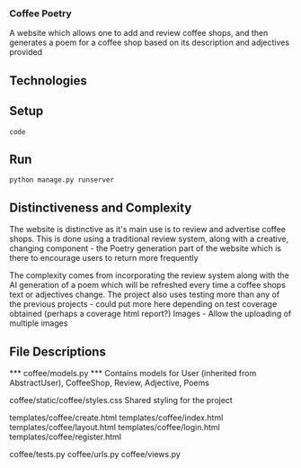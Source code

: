 ### Coffee Poetry
A website which allows one to add and review coffee shops, and then generates a poem 
for a coffee shop based on its description and adjectives provided

## Technologies

## Setup
`code`

## Run
`python manage.py runserver`

## Distinctiveness and Complexity
The website is distinctive as it's main use is to review and advertise coffee shops.
This is done using a traditional review system, along with a creative, changing component - the Poetry generation 
part of the website which is there to encourage users to return more frequently

The complexity comes from incorporating the review system along with the AI generation of a poem which will be 
refreshed every time a coffee shops text or adjectives change. The project also uses testing more than any of the 
previous projects - could put more here depending on test coverage obtained (perhaps a coverage html report?) 
Images - Allow the uploading of multiple images


## File Descriptions
*** coffee/models.py ***
Contains models for User (inherited from AbstractUser), CoffeeShop, Review, Adjective, Poems

coffee/static/coffee/styles.css
Shared styling for the project

templates/coffee/create.html
templates/coffee/index.html
templates/coffee/layout.html
templates/coffee/login.html
templates/coffee/register.html

coffee/tests.py
coffee/urls.py
coffee/views.py
